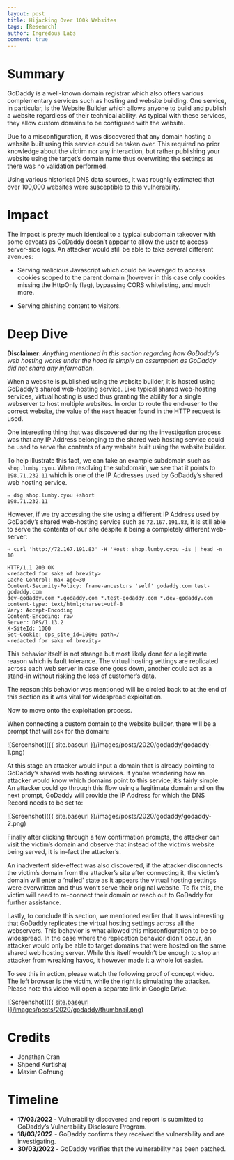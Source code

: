 ```yaml
---
layout: post
title: Hijacking Over 100k Websites 
tags: [Research]
author: Ingredous Labs
comment: true
---
```


# Summary
GoDaddy is a well-known domain registrar which also offers various complementary services such as hosting and website building. One service, in particular, is the [Website Builder](https://www.godaddy.com/en-uk/websites/website-builder) which allows anyone to build and publish a website regardless of their technical ability. As typical with these services, they allow custom domains to be configured with the website.

Due to a misconfiguration, it was discovered that any domain hosting a website built using this service could be taken over. This required no prior knowledge about the victim nor any interaction, but rather publishing your website using the target’s domain name thus overwriting the settings as there was no validation performed.

Using various historical DNS data sources, it was roughly estimated that over 100,000 websites were susceptible to this vulnerability.

# Impact
The impact is pretty much identical to a typical subdomain takeover with some caveats as GoDaddy doesn’t appear to allow the user to access server-side logs. An attacker would still be able to take several different avenues:

- Serving malicious Javascript which could be leveraged to access cookies scoped to the parent domain (however in this case only cookies missing the HttpOnly flag), bypassing CORS whitelisting, and much more.

- Serving phishing content to visitors.

# Deep Dive
**Disclaimer:** _Anything mentioned in this section regarding how GoDaddy’s web hosting works under the hood is simply an assumption as GoDaddy did not share any information._

When a website is published using the website builder, it is hosted using GoDaddy’s shared web-hosting service. Like typical shared web-hosting services, virtual hosting is used thus granting the ability for a single webserver to host multiple websites. In order to route the end-user to the correct website, the value of the `Host` header found in the HTTP request is used.

One interesting thing that was discovered during the investigation process was that any IP Address belonging to the shared web hosting service could be used to serve the contents of any website built using the website builder.

To help illustrate this fact, we can take an example subdomain such as `shop.lumby.cyou`. When resolving the subdomain, we see that it points to `198.71.232.11` which is one of the IP Addresses used by GoDaddy’s shared web hosting service.


```
⇒ dig shop.lumby.cyou +short 
198.71.232.11
```

However, if we try accessing the site using a different IP Address used by GoDaddy’s shared web-hosting service such as `72.167.191.83`, it is still able to serve the contents of our site despite it being a completely different web-server:

```
⇒ curl 'http://72.167.191.83' -H 'Host: shop.lumby.cyou -is | head -n 10

HTTP/1.1 200 OK
<redacted for sake of brevity>
Cache-Control: max-age=30
Content-Security-Policy: frame-ancestors 'self' godaddy.com test-godaddy.com
dev-godaddy.com *.godaddy.com *.test-godaddy.com *.dev-godaddy.com
content-type: text/html;charset=utf-8
Vary: Accept-Encoding
Content-Encoding: raw
Server: DPS/1.13.2
X-SiteId: 1000
Set-Cookie: dps_site_id=1000; path=/
<redacted for sake of brevity>
```

This behavior itself is not strange but most likely done for a legitimate reason which is fault tolerance. The virtual hosting settings are replicated across each web server in case one goes down, another could act as a stand-in without risking the loss of customer’s data.

The reason this behavior was mentioned will be circled back to at the end of this section as it was vital for widespread exploitation.

Now to move onto the exploitation process.

When connecting a custom domain to the website builder, there will be a prompt that will ask for the domain:

![Screenshot]({{ site.baseurl }}/images/posts/2020/godaddy/godaddy-1.png)

At this stage an attacker would input a domain that is already pointing to GoDaddy’s shared web hosting services. If you’re wondering how an attacker would know which domains point to this service, it’s fairly simple. An attacker could go through this flow using a legitimate domain and on the next prompt, GoDaddy will provide the IP Address for which the DNS Record needs to be set to:

![Screenshot]({{ site.baseurl }}/images/posts/2020/godaddy/godaddy-2.png)

Finally after clicking through a few confirmation prompts, the attacker can visit the victim’s domain and observe that instead of the victim’s website being served, it is in-fact the attacker’s.

An inadvertent side-effect was also discovered, if the attacker disconnects the victim’s domain from the attacker’s site after connecting it, the victim’s domain will enter a ‘nulled’ state as it appears the virtual hosting settings were overwritten and thus won’t serve their original website. To fix this, the victim will need to re-connect their domain or reach out to GoDaddy for further assistance.

Lastly, to conclude this section, we mentioned earlier that it was interesting that GoDaddy replicates the virtual hosting settings across all the webservers. This behavior is what allowed this misconfiguration to be so widespread. In the case where the replication behavior didn’t occur, an attacker would only be able to target domains that were hosted on the same shared web hosting server. While this itself wouldn’t be enough to stop an attacker from wreaking havoc, it however made it a whole lot easier.

To see this in action, please watch the following proof of concept video. The left browser is the victim, while the right is simulating the attacker. Please note ths video will open a separate link in Google Drive.

![Screenshot][({{ site.baseurl }}/images/posts/2020/godaddy/thumbnail.png)]({https://drive.google.com/file/d/1vd029qPskbZAZZTe-sO3QU7Ic7GSA-Cw/view} "GoDaddy Takeover PoC")

# Credits
- Jonathan Cran
- Shpend Kurtishaj
- Maxim Gofnung

# Timeline
- **17/03/2022** - Vulnerability discovered and report is submitted to GoDaddy’s Vulnerability Disclosure Program.
- **18/03/2022** - GoDaddy confirms they received the vulnerability and are investigating.
- **30/03/2022** - GoDaddy verifies that the vulnerability has been patched.

